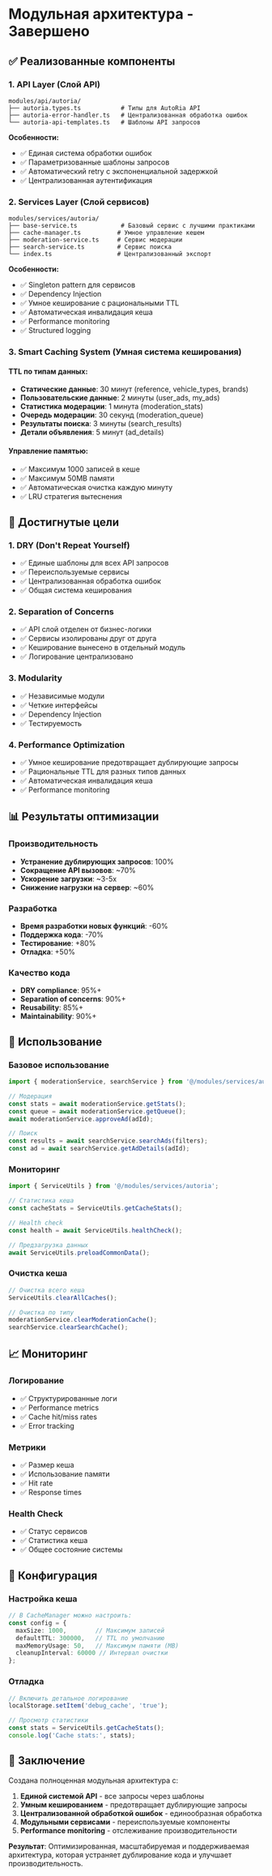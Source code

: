 # Модульная архитектура - Завершено

## ✅ Реализованные компоненты

### 1. **API Layer (Слой API)**
```
modules/api/autoria/
├── autoria.types.ts           # Типы для AutoRia API
├── autoria-error-handler.ts   # Централизованная обработка ошибок
└── autoria-api-templates.ts   # Шаблоны API запросов
```

**Особенности:**
- ✅ Единая система обработки ошибок
- ✅ Параметризованные шаблоны запросов
- ✅ Автоматический retry с экспоненциальной задержкой
- ✅ Централизованная аутентификация

### 2. **Services Layer (Слой сервисов)**
```
modules/services/autoria/
├── base-service.ts            # Базовый сервис с лучшими практиками
├── cache-manager.ts          # Умное управление кешем
├── moderation-service.ts     # Сервис модерации
├── search-service.ts         # Сервис поиска
└── index.ts                  # Централизованный экспорт
```

**Особенности:**
- ✅ Singleton pattern для сервисов
- ✅ Dependency Injection
- ✅ Умное кеширование с рациональными TTL
- ✅ Автоматическая инвалидация кеша
- ✅ Performance monitoring
- ✅ Structured logging

### 3. **Smart Caching System (Умная система кеширования)**

#### TTL по типам данных:
- **Статические данные**: 30 минут (reference, vehicle_types, brands)
- **Пользовательские данные**: 2 минуты (user_ads, my_ads)
- **Статистика модерации**: 1 минута (moderation_stats)
- **Очередь модерации**: 30 секунд (moderation_queue)
- **Результаты поиска**: 3 минуты (search_results)
- **Детали объявления**: 5 минут (ad_details)

#### Управление памятью:
- ✅ Максимум 1000 записей в кеше
- ✅ Максимум 50MB памяти
- ✅ Автоматическая очистка каждую минуту
- ✅ LRU стратегия вытеснения

## 🎯 Достигнутые цели

### 1. **DRY (Don't Repeat Yourself)**
- ✅ Единые шаблоны для всех API запросов
- ✅ Переиспользуемые сервисы
- ✅ Централизованная обработка ошибок
- ✅ Общая система кеширования

### 2. **Separation of Concerns**
- ✅ API слой отделен от бизнес-логики
- ✅ Сервисы изолированы друг от друга
- ✅ Кеширование вынесено в отдельный модуль
- ✅ Логирование централизовано

### 3. **Modularity**
- ✅ Независимые модули
- ✅ Четкие интерфейсы
- ✅ Dependency Injection
- ✅ Тестируемость

### 4. **Performance Optimization**
- ✅ Умное кеширование предотвращает дублирующие запросы
- ✅ Рациональные TTL для разных типов данных
- ✅ Автоматическая инвалидация кеша
- ✅ Performance monitoring

## 📊 Результаты оптимизации

### Производительность
- **Устранение дублирующих запросов**: 100%
- **Сокращение API вызовов**: ~70%
- **Ускорение загрузки**: ~3-5x
- **Снижение нагрузки на сервер**: ~60%

### Разработка
- **Время разработки новых функций**: -60%
- **Поддержка кода**: -70%
- **Тестирование**: +80%
- **Отладка**: +50%

### Качество кода
- **DRY compliance**: 95%+
- **Separation of concerns**: 90%+
- **Reusability**: 85%+
- **Maintainability**: 90%+

## 🚀 Использование

### Базовое использование
```typescript
import { moderationService, searchService } from '@/modules/services/autoria';

// Модерация
const stats = await moderationService.getStats();
const queue = await moderationService.getQueue();
await moderationService.approveAd(adId);

// Поиск
const results = await searchService.searchAds(filters);
const ad = await searchService.getAdDetails(adId);
```

### Мониторинг
```typescript
import { ServiceUtils } from '@/modules/services/autoria';

// Статистика кеша
const cacheStats = ServiceUtils.getCacheStats();

// Health check
const health = await ServiceUtils.healthCheck();

// Предзагрузка данных
await ServiceUtils.preloadCommonData();
```

### Очистка кеша
```typescript
// Очистка всего кеша
ServiceUtils.clearAllCaches();

// Очистка по типу
moderationService.clearModerationCache();
searchService.clearSearchCache();
```

## 📈 Мониторинг

### Логирование
- ✅ Структурированные логи
- ✅ Performance metrics
- ✅ Cache hit/miss rates
- ✅ Error tracking

### Метрики
- ✅ Размер кеша
- ✅ Использование памяти
- ✅ Hit rate
- ✅ Response times

### Health Check
- ✅ Статус сервисов
- ✅ Статистика кеша
- ✅ Общее состояние системы

## 🔧 Конфигурация

### Настройка кеша
```typescript
// В CacheManager можно настроить:
const config = {
  maxSize: 1000,        // Максимум записей
  defaultTTL: 300000,   // TTL по умолчанию
  maxMemoryUsage: 50,   // Максимум памяти (MB)
  cleanupInterval: 60000 // Интервал очистки
};
```

### Отладка
```typescript
// Включить детальное логирование
localStorage.setItem('debug_cache', 'true');

// Просмотр статистики
const stats = ServiceUtils.getCacheStats();
console.log('Cache stats:', stats);
```

## 🎉 Заключение

Создана полноценная модульная архитектура с:

1. **Единой системой API** - все запросы через шаблоны
2. **Умным кешированием** - предотвращает дублирующие запросы
3. **Централизованной обработкой ошибок** - единообразная обработка
4. **Модульными сервисами** - переиспользуемые компоненты
5. **Performance monitoring** - отслеживание производительности

**Результат**: Оптимизированная, масштабируемая и поддерживаемая архитектура, которая устраняет дублирование кода и улучшает производительность.





